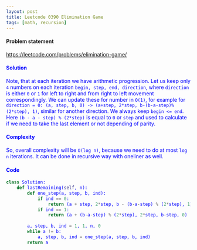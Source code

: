 ```yaml
---
layout: post
title: Leetcode 0390 Elimination Game
tags: [math, recursion]
---
```


#### Problem statement

<a href="https://leetcode.com/problems/elimination-game/"> <font color = blue>https://leetcode.com/problems/elimination-game/

#### Solution
Note, that at each iteration we have arithmetic progression. Let us keep only `4` numbers on each iteration `begin, step, end, direction`, where `direction` is either `0` or `1` for left to right and from right to left movement correspondingly. We can update these for number in `O(1)`, for example for `direction = 0: (a, step, b, 0) -> (a+step, 2*step, b-(b-a-step)%(2*step), 1)`, similar for another direction. We always keep `begin <= end`. Here `(b - a - step) % (2*step)` is equal to `0` or `step` and used to calculate if we need to take the last element or not depending of parity.

#### Complexity
So, overall complexity will be `O(log n)`, because we need to do at most `log n` iterations. It can be done in recursive way with oneliner as well.

#### Code
```python
class Solution:
    def lastRemaining(self, n):
        def one_step(a, step, b, ind):
            if ind == 0:
                return (a + step, 2*step, b - (b-a-step) % (2*step), 1)
            if ind == 1:
                return (a + (b-a-step) % (2*step), 2*step, b-step, 0)
        
        a, step, b, ind = 1, 1, n, 0
        while a != b:
            a, step, b, ind = one_step(a, step, b, ind)            
        return a       
```

